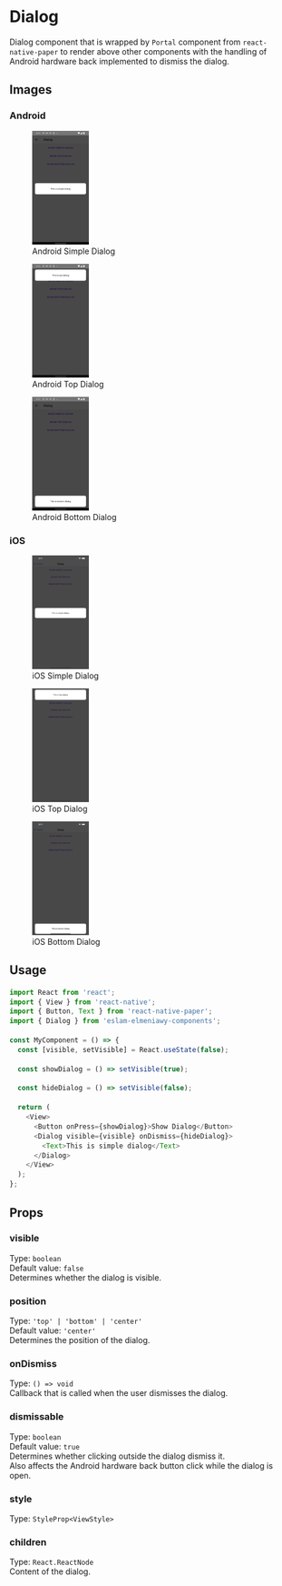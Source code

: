 # Dialog

Dialog component that is wrapped by `Portal` component from `react-native-paper` to render above other components with the handling of Android hardware back implemented to dismiss the dialog.

## Images

### Android

<figure>
    <img src="/assets/images/android-simple-dialog.png" width="100" height="200" alt="Android Simple Dialog">
    <figcaption>Android Simple Dialog</figcaption>
</figure>
<figure>
    <img src="/assets/images/android-top-dialog.png" width="100" height="200" alt="Android Top Dialog">
    <figcaption>Android Top Dialog</figcaption>
</figure>
<figure>
    <img src="/assets/images/android-bottom-dialog.png" width="100" height="200" alt="Android Bottom Dialog">
    <figcaption>Android Bottom Dialog</figcaption>
</figure>

### iOS

<figure>
    <img src="/assets/images/ios-simple-dialog.png" width="100" height="200" alt="iOS Simple Dialog">
    <figcaption>iOS Simple Dialog</figcaption>
</figure>
<figure>
    <img src="/assets/images/ios-top-dialog.png" width="100" height="200" alt="iOS Top Dialog">
    <figcaption>iOS Top Dialog</figcaption>
</figure>
<figure>
    <img src="/assets/images/ios-bottom-dialog.png" width="100" height="200" alt="iOS Bottom Dialog">
    <figcaption>iOS Bottom Dialog</figcaption>
</figure>

## Usage

```js
import React from 'react';
import { View } from 'react-native';
import { Button, Text } from 'react-native-paper';
import { Dialog } from 'eslam-elmeniawy-components';

const MyComponent = () => {
  const [visible, setVisible] = React.useState(false);

  const showDialog = () => setVisible(true);

  const hideDialog = () => setVisible(false);

  return (
    <View>
      <Button onPress={showDialog}>Show Dialog</Button>
      <Dialog visible={visible} onDismiss={hideDialog}>
        <Text>This is simple dialog</Text>
      </Dialog>
    </View>
  );
};
```

## Props

### visible

Type: `boolean`  
Default value: `false`  
Determines whether the dialog is visible.

### position

Type: `'top' | 'bottom' | 'center'`  
Default value: `'center'`  
Determines the position of the dialog.

### onDismiss

Type: `() => void`  
Callback that is called when the user dismisses the dialog.

### dismissable

Type: `boolean`  
Default value: `true`  
Determines whether clicking outside the dialog dismiss it.  
Also affects the Android hardware back button click while the dialog is open.

### style

Type: `StyleProp<ViewStyle>`

### children

Type: `React.ReactNode`  
Content of the dialog.
